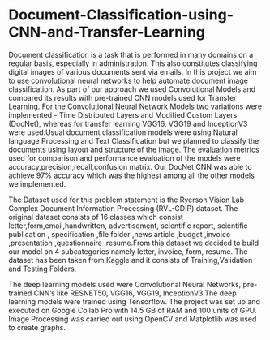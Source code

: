 # Document-Classification-using-CNN-and-Transfer-Learning

Document classification is a task that is performed in many domains on a regular basis,
especially in administration. This also constitutes classifying digital images of various
documents sent via emails. In this project we aim to use convolutional neural networks to help
automate document image classification. As part of our approach we used Convolutional
Models and compared its results with pre-trained CNN models used for Transfer Learning. For
the Convolutional Neural Network Models two variations were implemented - Time Distributed
Layers and Modified Custom Layers (DocNet), whereas for transfer learning VGG16, VGG19
and InceptionV3 were used.Usual document classification models were using Natural language
Processing and Text Classification but we planned to classify the documents using layout and
structure of the image. The evaluation metrics used for comparison and performance evaluation
of the models were accuracy,precision,recall,confusion matrix. Our DocNet CNN was able to
achieve 97% accuracy which was the highest among all the other models we implemented.


The Dataset used for this problem statement is the Ryerson Vision Lab Complex Document
Information Processing (RVL-CDIP) dataset. The original dataset consists of 16 classes which
consist letter,form,email,handwritten, advertisement, scientific report, scientific publication ,
specification ,file folder ,news article ,budget ,invoice ,presentation ,questionnaire ,resume.From this
dataset we decided to build our model on 4 subcategories namely letter, invoice, form, resume.
The dataset has been taken from Kaggle and it consists of Training,Validation and Testing
Folders.


The deep learning models used were Convolutional Neural Networks, pre-trained CNN’s like
RESNET50, VGG16, VGG19, InceptionV3.The deep learning models were trained using
Tensorflow. The project was set up and executed on Google Collab Pro with 14.5 GB of RAM
and 100 units of GPU. Image Processing was carried out using OpenCV and Matplotlib was
used to create graphs.
